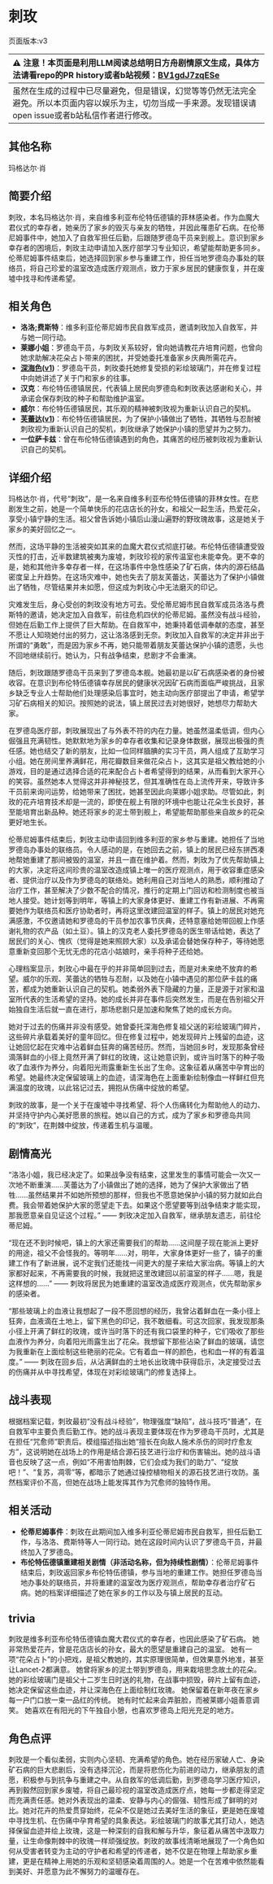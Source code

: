 # 刺玫
页面版本:v3
 

| :warning: 注意！本页面是利用LLM阅读总结明日方舟剧情原文生成，具体方法请看repo的PR history或者b站视频：[BV1gdJ7zqESe](https://www.bilibili.com/video/BV1gdJ7zqESe/)         |
|:----------------------------|
| 虽然在生成的过程中已尽量避免，但是错误，幻觉等等仍然无法完全避免。所以本页面内容以娱乐为主，切勿当成一手来源。发现错误请open issue或者b站私信作者进行修改。|



## 其他名称
玛格达尔·肖
## 简要介绍
刺玫，本名玛格达尔·肖，来自维多利亚布伦特伍德镇的菲林感染者。作为血魔大君仪式的幸存者，她亲历了家乡的毁灭与亲友的牺牲，并因此罹患矿石病。在伦蒂尼姆事件中，她加入了自救军担任后勤，后跟随罗德岛干员来到舰上。意识到家乡幸存者的困境后，刺玫主动申请加入医疗部学习专业知识，希望能帮助更多同乡。伦蒂尼姆事件结束后，她选择回到家乡参与重建工作，担任当地罗德岛办事处的联络员，将自己珍爱的温室改造成医疗观测点，致力于家乡居民的健康恢复，并在废墟中找寻和传递希望。
## 相关角色
-   **洛洛;费斯特**：维多利亚伦蒂尼姆市民自救军成员，邀请刺玫加入自救军，并与她一同行动。
-   **莱娜小姐**：罗德岛干员，与刺玫关系较好，曾向她请教花卉培育问题，也曾向她求助解决花朵占卜带来的困扰，并受她委托准备家乡庆典所需花卉。
-   **[深海色](char_110_deepcl.md)([v1](../chars/char_110_deepcl.md))**：罗德岛干员，刺玫委托她修复受损的彩绘玻璃门，并在修复过程中向她讲述了关于门和家乡的往事。
-   **汉克**：布伦特伍德镇居民，代表镇上居民向罗德岛和刺玫表达感谢和关心，并承诺会保存刺玫的种子和帮助维护温室。
-   **威尔**：布伦特伍德镇居民，其乐观的精神被刺玫视为重新认识自己的契机。
-   **[芙蕾达](extended_char_fu_lei_da.md)([v1](../chars/extended_char_fu_lei_da.md))**：布伦特伍德镇居民，为了保护小镇做出了牺牲，其牺牲与忍耐被刺玫视为重新认识自己的契机，刺玫继承了她保护小镇的愿望并为之努力。
-   **一位萨卡兹**：曾在布伦特伍德镇遇到的角色，其痛苦的经历被刺玫视为重新认识自己的契机。
## 详细介绍
玛格达尔·肖，代号“刺玫”，是一名来自维多利亚布伦特伍德镇的菲林女性。在悲剧发生之前，她是一个简单快乐的花店店长的孙女，和祖父一起生活，热爱花朵，享受小镇宁静的生活。祖父曾告诉她小镇后山漫山遍野的野玫瑰故事，这是她关于家乡的美好回忆之一。

然而，这场平静的生活被突如其来的血魔大君仪式彻底打破。布伦特伍德镇遭受毁灭性的打击，近半数建筑被夷为废墟，刺玫珍视的家传温室也未能幸免。更不幸的是，她和其他许多幸存者一样，在这场事件中急性感染了矿石病，体内的源石结晶密度呈上升趋势。在这场灾难中，她也失去了朋友芙蕾达，芙蕾达为了保护小镇做出了牺牲，尽管结果并未如愿，但这成为刺玫心中无法磨灭的印记。

灾难发生后，身心受创的刺玫没有地方可去。受伦蒂尼姆市民自救军成员洛洛与费斯特的邀请，她决定加入自救军，前往危机四伏的伦蒂尼姆。虽然没有战斗经验，但她在后勤工作上提供了巨大帮助。在自救军中，她秉持着低调奉献的态度，甚至不愿让人知晓她付出的努力，这让洛洛感到无奈。刺玫加入自救军的决定并非出于所谓的“勇敢”，而是因为家乡不再，她只能带着朋友芙蕾达保护小镇的遗愿，头也不回地继续前行。她认为，只有战争结束，悲剧才不会重演。

随后，刺玫跟随罗德岛干员来到了罗德岛本舰。她最初是以矿石病感染者的身份被收容。在意识到布伦特伍德镇幸存居民的健康状况因矿石病而面临严峻挑战，且家乡缺乏专业人士帮助他们处理感染后事宜时，她主动向医疗部提出了申请，希望学习矿石病相关的知识。按照她的说法，镇上居民过去对她很好，她想尽力帮助大家。

在罗德岛医疗部，刺玫展现出了与外表不符的内在力量。她虽然温柔低调，但内心倔强且充满韧性。她默默地为家乡的幸存者收集和记录身体数据，展现出极强的责任感。她也结交了新的朋友，比如一位同样腼腆的实习干员，两人组成了互助学习小组。她在房间里养满鲜花，用花瓣数目来做花朵占卜，这其实是祖父教给她的小游戏，目的是通过选择合适的花来配合占卜者希望得到的结果，从而看到大家开心的笑容。虽然她本人觉得这并非神秘技艺，但其准确性在岛上流传开来，导致许多干员前来询问运势，给她带来了困扰，她甚至因此向莱娜小姐求助。尽管如此，刺玫的花卉培育技术却是一流的，即使在舰上有限的环境中也能让花朵生长良好，甚至能培育出新品种。她还将家乡的泥土带到舰上，希望能帮助那些来自故乡的花朵更好地生长。

伦蒂尼姆事件结束后，刺玫主动申请回到维多利亚的家乡参与重建。她担任了当地罗德岛办事处的联络员。令人感动的是，在她回去之前，镇上的居民已经东拼西凑地帮她重建了那间被毁的温室，并且一直在维护着。然而，刺玫为了优先帮助镇上的大家，决定将这间珍贵的温室改造成镇上唯一的医疗观测点，用于收容重症感染者、提供治疗以及作为罗德岛的联络处。她利用自己对当地人的熟悉，顺利推动了治疗工作，甚至解决了少数不配合的情况，推行的定期上门回访和检测制度也被当地人接受。她计划等到明年，等镇上的大家身体更好、重建工作有新进展、不再需要她作为联络员和医疗协助者时，再将这里改建回温室的样子。镇上的居民对她充满感激，不仅邀请她和罗德岛的干员参加农事节庆典，还特意塞给她带回舰上作感谢礼物的农产品（如土豆）。镇上的汉克老人委托罗德岛的医生带话给她，表达了居民们的关心、愧疚（觉得是她来照顾大家）以及承诺会替她保存种子，等待她愿意重新变回那个无忧无虑的花店小姑娘时，亲手将种子还给她。

心理档案显示，刺玫心中最在乎的并非简单回到过去，而是对未来绝不放弃的希望。威尔的乐观、芙蕾达的牺牲与忍耐，以及她在小镇中遇见的那位萨卡兹的痛苦，都成为她重新认识自己的契机。她柔弱外表下隐藏的力量，正是源于对家和温室所代表的生活希望的坚持。她的成长并非在事件后突然发生，而是在告别祖父开始独自生活后就一直在进行，那场悲剧只是加速和聚焦了她的成长方向。

她对于过去的伤痛并非没有感受。她曾委托深海色修复祖父送的彩绘玻璃门碎片，这些碎片承载着美好的童年回忆。但在修复过程中，她发现碎片上残留的血迹，这让她回忆起在灾难中沾着鲜血狂奔的痛苦经历。然而，当她回乡时，发现那条曾经滴落鲜血的小径上竟然开满了鲜红的玫瑰，这让她意识到，或许当时落下的种子吸收了血液作为养分，向着阳光雨露重新生长出了生命。这象征着从痛苦中孕育出的希望。她最终决定保留玻璃上的血迹，请深海色在上面重新绘制像血一样鲜红但充满温度的玫瑰，以此铭记过去，拥抱从伤痛中绽放的希望。

刺玫的故事，是一个关于在废墟中寻找希望、将个人伤痛转化为帮助他人的动力、并坚持守护内心美好愿景的旅程。她以自己的方式，成为了家乡和罗德岛共同的“刺玫”，在荆棘中绽放，传递着生机与温暖。
## 剧情高光
“洛洛小姐，我已经决定了。如果战争没有结束，这里发生的事情可能会一次又一次地不断重演......芙蕾达为了小镇做出了她的选择，她为了保护大家做出了牺牲......虽然结果并不如她所预想的那样，但我也不愿意她保护小镇的努力就如此白费。我会带着她保护大家的愿望走下去。如果这个愿望要等到战争结束才能实现，那我愿意亲自见证这个过程。”
—— 刺玫决定加入自救军，继承朋友遗志，前往伦蒂尼姆。

“现在还不到时候吧，镇上的大家还需要我们的帮助......这间屋子现在能派上更好的用途，祖父不会怪我的。等明年......对，明年，大家身体更好一些了，镇子的重建工作有了新进展，说不定我们还能找一间更大的屋子来给大家治病。等镇上的大家都好起来，不再需要我的时候，我就把这里改建回以前温室的样子......嗯，我是这样想的......”
—— 刺玫将居民为她重建的温室改造成医疗观测点，优先帮助家乡的感染者。

“那些玻璃上的血液让我想起了一段不愿回想的经历，我曾沾着鲜血在一条小径上狂奔，血液滴在土地上，留下黑色的印记，我不敢细看。可这次回家，我发现那条小径上开满了鲜红的玫瑰，或许当时落下的还有我口袋里的种子，它们吸收了那些血液作为养分，向着阳光雨露生出了花朵。我想留下那些沾染了鲜血的玻璃，请您为我重新在上面绘制这些艳丽的花朵。它有着血一样的颜色，也和血一样的有着温度。”
—— 刺玫在回乡后，从沾满鲜血的土地长出玫瑰中获得启示，决定接受过去的伤痛并从中寻找希望，体现在对彩绘玻璃门的修复选择上。
## 战斗表现
根据档案记载，刺玫最初“没有战斗经验”，物理强度“缺陷”，战斗技巧“普通”，在自救军中主要负责后勤工作。她的战斗表现主要体现在作为罗德岛干员时，尤其是在担任“咒愈师”职责后。模组描述指出她“擅长在向敌人施术杀伤的同时疗愈友方”，这说明她在战场上的作用是结合源石技艺进行治疗和伤害输出。她的战斗语音也反映了这一点，例如“不用害怕荆棘，它们会成为我们的助力”、“绽放吧！”、“复苏，凋零”等，都暗示了她通过操控植物相关的源石技艺进行攻防。虽然档案评价不高，但她在战场上能发挥其作为咒愈师的独特作用。
## 相关活动
-   **伦蒂尼姆事件**：刺玫在此期间加入维多利亚伦蒂尼姆市民自救军，担任后勤工作，与洛洛、费斯特等人一同行动。她在这段时间内认识了罗德岛干员，并最终加入了罗德岛。
-   **布伦特伍德镇重建相关剧情（非活动名称，但为持续性剧情）**：伦蒂尼姆事件结束后，刺玫返回家乡布伦特伍德镇，参与当地的重建工作。她担任罗德岛当地办事处的联络员，并将重建的温室改为医疗观测点，帮助幸存者治疗矿石病。她的档案详细描述了她在家乡的工作以及与镇上居民的互动。
## trivia
刺玫是维多利亚布伦特伍德镇血魔大君仪式的幸存者，也因此感染了矿石病。
她非常热爱花卉，曾是花店店长的孙女，最大的愿望是重建自己的温室。
她有一项“花朵占卜”的小把戏，是祖父教她的，其实原理很简单，但效果意外地准，甚至让Lancet-2都满意。
她曾将家乡的泥土带到罗德岛，用来栽培思念故土的花朵。
她的彩绘玻璃门是祖父十二岁生日时送的礼物，在战事中损毁，碎片上留有血迹，她决定保留这些血迹，并让深海色在上面绘制红玫瑰。
她保留着在新年夜在家乡每一户门口放一束一品红的传统。
她有时忙起来会弄脏脸，而被莱娜小姐善意调笑。
她喜欢在有阳光的下午独自小憩，也喜欢罗德岛上阳光充足的地方。
## 角色点评
刺玫是一个看似柔弱，实则内心坚韧、充满希望的角色。她在经历家破人亡、身染矿石病的巨大悲剧后，没有选择沉沦，而是将悲伤化为前进的动力，继承朋友的遗愿，积极参与到抗争与重建之中。从自救军的低调后勤，到罗德岛学习医疗知识，再到毅然回到家乡废墟，将自己最珍视的温室改造成医疗点，她每一步都走得坚定而充满责任感。她对外表现出的温柔、安静与内心的倔强、韧性形成了鲜明的对比。她对花卉的热爱贯穿始终，花朵不仅是她过去美好生活的象征，更是她在废墟中寻找生机、在伤痛中孕育希望的具象表达。彩绘玻璃门的故事尤其打动人，她选择保留血迹并绘上玫瑰，这是一种深刻的自我和解与升华，象征着从痛苦中汲取力量，让生命像荆棘中的玫瑰一样顽强绽放。刺玫的故事线清晰地展现了一个角色如何从受害者转变为主动的守护者和希望的传递者，她不仅是在物理上帮助家乡重建，更是在精神上用她的乐观和坚韧感染着周围的人。她是一个在苦难中依然能看到美好、并愿意为此不懈努力的温暖存在。